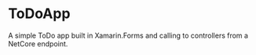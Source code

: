 # ToDoApp

A simple ToDo app built in Xamarin.Forms and calling to controllers from a NetCore endpoint.
